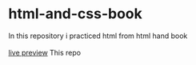 # html-and-css-book
In this repository i practiced html from html hand book <br> <br>
<a href="https://abdimalik2004.github.io/html-hand-book/" target="_blank" >live preview</a> This repo

